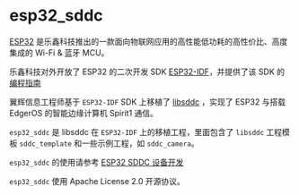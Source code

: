 
# esp32_sddc

[ESP32](https://www.espressif.com/zh-hans/products/socs/esp32) 是乐鑫科技推出的一款面向物联网应用的高性能低功耗的高性价比、高度集成的 Wi-Fi & 蓝牙 MCU。

乐鑫科技对外开放了 ESP32 的二次开发 SDK [ESP32-IDF](https://github.com/espressif/esp-idf)，并提供了该 SDK 的 [编程指南](https://docs.espressif.com/projects/esp-idf/zh_CN/latest/esp32/index.html)

翼辉信息工程师基于 `ESP32-IDF` SDK 上移植了 [libsddc](https://github.com/ms-rtos/libsddc) ，实现了 ESP32 与搭载 EdgerOS 的智能边缘计算机 Spirit1 通信。

`esp32_sddc` 是 libsddc 在 `ESP32-IDF` 上的移植工程，里面包含了 `libsddc` 工程模板 `sddc_template` 和一些示例工程，如 `sddc_camera`。

`esp32_sddc` 的使用请参考 [ESP32 SDDC 设备开发](https://www.edgeros.com/ms-rtos/guide/esp32_sddc_develop.html)

`esp32_sddc` 使用 Apache License 2.0 开源协议。